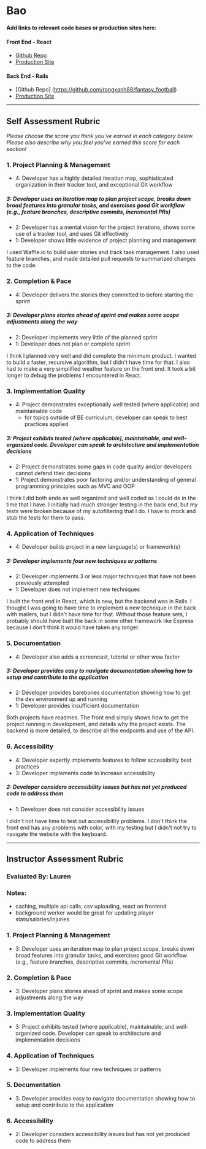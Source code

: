 # Bao

**Add links to relevant code bases or production sites here:**

#### Front End - React
* [Github Repo](https://github.com/rongxanh88/football-lineup-gen)
* [Production Site](https://football-lineup-gen-1703.herokuapp.com/)

#### Back End - Rails
* [Github Repo] (https://github.com/rongxanh88/fantasy_football)
* [Production Site](https://fantasy-football-api-1703.herokuapp.com/api/v1/quarterbacks.json)

---------------

Self Assessment Rubric
------------

_Please choose the score you think you've earned in each category below. Please also describe why you feel you've earned this score for each section!_

### 1. Project Planning & Management

*   4: Developer has a highly detailed iteration map, sophisticated organization in their tracker tool, and exceptional Git workflow
#####   3: Developer uses an iteration map to plan project scope, breaks down broad features into granular tasks, and exercises good Git workflow (e.g., feature branches, descriptive commits, incremental PRs)
*   2: Developer has a mental vision for the project iterations, shows some use of a tracker tool, and uses Git effectively
*   1: Developer shows little evidence of project planning and management


I used Waffle.io to build user stories and track task management. I also used feature branches, and made detailed pull requests to summarized changes to the code. 

### 2. Completion & Pace

*   4: Developer delivers the stories they committed to before starting the sprint
#####   3: Developer plans stories ahead of sprint and makes some scope adjustments along the way
*   2: Developer implements very little of the planned sprint
*   1: Developer does not plan or complete sprint

I think I planned very well and did complete the minimum product. I wanted to build a faster, recursive algorithm, but I didn't have time for that. I also had to make a very simplified weather feature on the front end. It took a bit longer to debug the problems I encountered in React.

### 3. Implementation Quality

*   4: Project demonstrates exceptionally well tested (where applicable) and maintainable code
      * for topics outside of BE curriculum, developer can speak to best practices applied
#####   3: Project exhibits tested (where applicable), maintainable, and well-organized code. Developer can speak to architecture and implementation decisions
*   2: Project demonstrates some gaps in code quality and/or developers cannot defend their decisions
*   1: Project demonstrates poor factoring and/or understanding of general programming principles such as MVC and OOP

I think I did both ends as well organized and well coded as I could do in the time that I have. I initially had much stronger testing in the back end, but my tests were broken because of my autofiltering that I do. I have to mock and stub the tests for them to pass.

### 4. Application of Techniques

*   4: Developer builds project in a new language(s) or framework(s)
#####   3: Developer implements four new techniques or patterns
*   2: Developer implements 3 or less major techniques that have not been previously attempted
*   1: Developer does not implement new techniques

I built the front end in React, which is new, but the backend was in Rails. I thought I was going to have time to implement a new technique in the back with mailers, but I didn't have time for that. Without those feature sets, I probably should have built the back in some other framework like Express because I don't think it would have taken any longer.

### 5. Documentation

*   4: Developer also adds a screencast, tutorial or other wow factor
#####   3: Developer provides easy to navigate documentation showing how to setup and contribute to the application
*   2: Developer provides barebones documentation showing how to get the dev environment up and running
*   1: Developer provides insufficient documentation

Both projects have readmes. The front end simply shows how to get the project running in development, and details why the project exists. The backend is more detailed, to describe all the endpoints and use of the API.

### 6. Accessibility

*   4: Developer expertly implements features to follow accessibility best practices
*   3: Developer implements code to increase accessibility
#####   2: Developer considers accessibility issues but has not yet produced code to address them
*   1: Developer does not consider accessibility issues

I didn't not have time to test out accessibility problems. I don't think the front end has any problems with color, with my testing but I didn't not try to navigate the website with the keyboard.

---------------


Instructor Assessment Rubric
------------

### Evaluated By: Lauren

### Notes: 
- caching, multiple api calls, csv uploading, react on frontend
- background worker would be great for updating player stats/salaries/injuries

### 1. Project Planning & Management

*   3: Developer uses an iteration map to plan project scope, breaks down broad features into granular tasks, and exercises good Git workflow (e.g., feature branches, descriptive commits, incremental PRs)

### 2. Completion & Pace

*   3: Developer plans stories ahead of sprint and makes some scope adjustments along the way

### 3. Implementation Quality

*   3: Project exhibits tested (where applicable), maintainable, and well-organized code. Developer can speak to architecture and implementation decisions

### 4. Application of Techniques

*   3: Developer implements four new techniques or patterns

### 5. Documentation

*   3: Developer provides easy to navigate documentation showing how to setup and contribute to the application

### 6. Accessibility

*   2: Developer considers accessibility issues but has not yet produced code to address them
